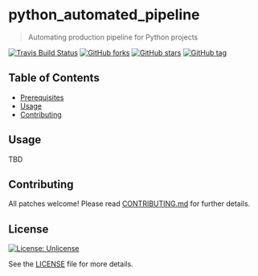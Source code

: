 # python_automated_pipeline
> Automating production pipeline for Python projects

[![Travis Build Status](https://travis-ci.org/satwikkansal/autodeploy.png?branch=master)](https://travis-ci.org/satwikkansal/autodeploy) [![GitHub forks](https://img.shields.io/github/forks/satwikkansal/python_automated_pipeline.svg?style=social&label=Fork)](https://github.com/satwikkansal/python_automated_pipeline) [![GitHub stars](https://img.shields.io/github/stars/satwikkansal/python_automated_pipeline.svg?style=social&label=Star)](https://github.com/python_automated_pipeline) [![GitHub tag](https://img.shields.io/github/tag/satwikkansal/python_automated_pipeline.svg)](https://github.com/satwikkansal/python_automated_pipeline)

## Table of Contents

- [Prerequisites](#prerequisites)
- [Usage](#usage)
- [Contributing](#contributing)


## Usage

TBD

## Contributing

All patches welcome! Please read [CONTRIBUTING.md](https://github.com/satwikkansal/python_automated_pipeline/blob/master/CONTRIBUTING.md) for further details.

## License

[![License: Unlicense](https://img.shields.io/badge/license-Unlicense-blue.svg)](http://unlicense.org/)

See the [LICENSE](https://github.com/satwikkansal/python_automated_pipeline/blob/master/LICENSE) file for more details.


